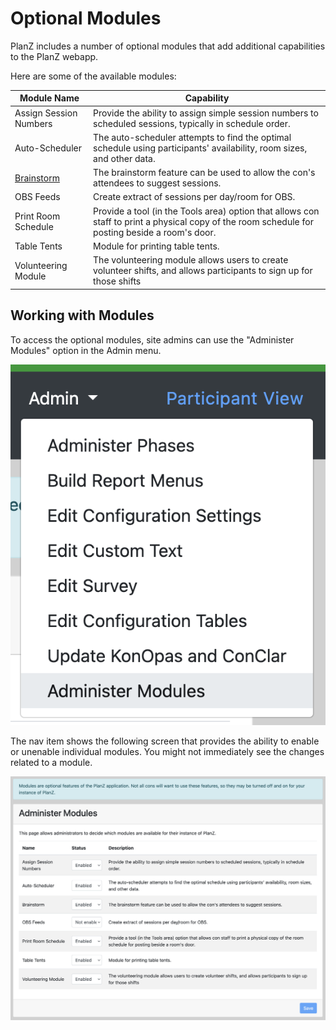 # Optional Modules

PlanZ includes a number of optional modules that add additional capabilities to the PlanZ webapp.

Here are some of the available modules:

| Module Name | Capability |
| ----------- | ---------- |
| Assign Session Numbers | Provide the ability to assign simple session numbers to scheduled sessions, typically in schedule order. |
| Auto-Scheduler | The auto-scheduler attempts to find the optimal schedule using participants' availability, room sizes, and other data. |
| [Brainstorm](./using_the_brainstorm_function.md) | The brainstorm feature can be used to allow the con's attendees to suggest sessions.
| OBS Feeds | Create extract of sessions per day/room for OBS. |
| Print Room Schedule | Provide a tool (in the Tools area) option that allows con staff to print a physical copy of the room schedule for posting beside a room's door. |
| Table Tents | Module for printing table tents. |
| Volunteering Module | The volunteering module allows users to create volunteer shifts, and allows participants to sign up for those shifts |

## Working with Modules

To access the optional modules, site admins can use the "Administer Modules" option in the Admin menu.

![Administer Modules nav item](../images/administer_modules_nav_item.png)

The nav item shows the following screen that provides the ability to enable or unenable individual modules. You might not immediately see the changes related to a module.

![Administer Modules screen](../images/administer_modules_screen.png)